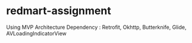 # redmart-assignment
Using MVP Architecture
Dependency : Retrofit, Okhttp, Butterknife, Glide, AVLoadingIndicatorView
